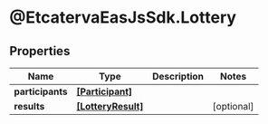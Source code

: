 # @EtcatervaEasJsSdk.Lottery

## Properties
Name | Type | Description | Notes
------------ | ------------- | ------------- | -------------
**participants** | [**[Participant]**](Participant.md) |  | 
**results** | [**[LotteryResult]**](LotteryResult.md) |  | [optional] 


